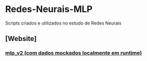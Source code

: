 # Redes-Neurais-MLP
Scripts criados e utilizados no estudo de Redes Neurais

## [Website]
### [mlp_v2 (com dados mockados localmente em runtime)](https://github.com/gabrielmsilva00/Redes-Neurais-MLP/blob/main/mlp_v2/mlp_v2.py)